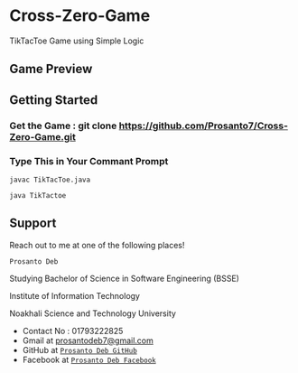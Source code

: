 # Cross-Zero-Game
  TikTacToe Game using Simple Logic

## Game Preview
  
  
  
## Getting Started
  
  ### Get the Game : git clone https://github.com/Prosanto7/Cross-Zero-Game.git
  
  ### Type This in Your Commant Prompt
  
  ```
  javac TikTacToe.java
  ```
  ```
  java TikTactoe
  ```
  
 ## Support
 
 Reach out to me at one of the following places!

 ```
 Prosanto Deb
 ```
 Studying Bachelor of Science in Software Engineering (BSSE)
 
 Institute of Information Technology
 
 Noakhali Science and Technology University
 
 
- Contact No : 01793222825
- Gmail at prosantodeb7@gmail.com
- GitHub at <a href="https://github.com/Prosanto7" target="_blank">`Prosanto Deb GitHub`</a>
- Facebook at <a href="https://web.facebook.com/prosantoDEB" target="_blank">`Prosanto Deb Facebook`</a>

  
